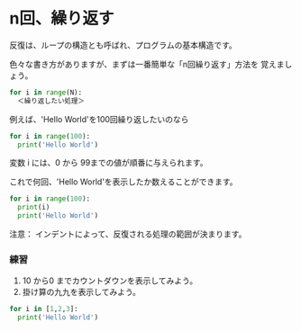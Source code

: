 # n回、繰り返す

反復は、ループの構造とも呼ばれ、プログラムの基本構造です。

色々な書き方がありますが、まずは一番簡単な「n回繰り返す」方法を
覚えましょう。

```python
for i in range(N):
  ＜繰り返したい処理＞
```

例えば、'Hello World'を100回繰り返したいのなら

```python
for i in range(100):
  print('Hello World')
```

変数 i には、0 から 99までの値が順番に与えられます。

これで何回、'Hello World'を表示したか数えることができます。

```python
for i in range(100):
  print(i)
  print('Hello World')
```
注意： インデントによって、反復される処理の範囲が決まります。

### 練習

1. 10 から0 までカウントダウンを表示してみよう。
2. 掛け算の九九を表示してみよう。




```python
for i in [1,2,3]:
  print('Hello World')
```